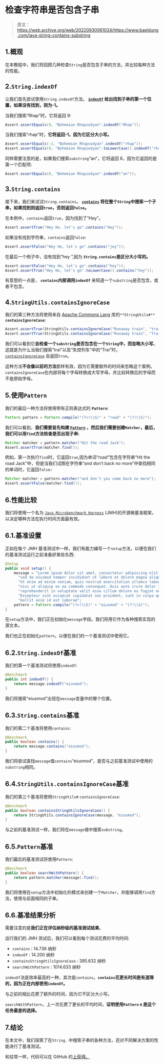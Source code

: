 # 检查字符串是否包含子串

> 原文：<https://web.archive.org/web/20220930061024/https://www.baeldung.com/java-string-contains-substring>

## 1.概观

在本教程中，我们将回顾几种检查`String`是否包含子串的方法，并比较每种方法的性能。

## 2.`String.indexOf`

让我们首先尝试使用`String.indexOf`方法。 **[`indexOf`](/web/20221206155502/https://www.baeldung.com/string/index-of) 给出找到子串的第一个位置，如果没有找到，则为-1。**

当我们搜索“Rhap”时，它将返回 9:

```java
Assert.assertEquals(9, "Bohemian Rhapsodyan".indexOf("Rhap"));
```

当我们搜索“rhap”时，**它将返回-1，因为它区分大小写。**

```java
Assert.assertEquals(-1, "Bohemian Rhapsodyan".indexOf("rhap"));
Assert.assertEquals(9, "Bohemian Rhapsodyan".toLowerCase().indexOf("rhap"));
```

同样需要注意的是，如果我们搜索`substring`“an”，它将返回 6，因为它返回的是第一个匹配项:

```java
Assert.assertEquals(6, "Bohemian Rhapsodyan".indexOf("an"));
```

## 3.`String.contains`

接下来，我们来试试`String.contains`。 **[`contains`](/web/20221206155502/https://www.baeldung.com/string/contains) 将在整个`String`中搜索一个子串，如果找到则返回`true`，否则返回`false`。**

在本例中，`contains`返回`true`，因为找到了“Hey”。

```java
Assert.assertTrue("Hey Ho, let's go".contains("Hey"));
```

如果没有找到字符串，`contains`返回`false`:

```java
Assert.assertFalse("Hey Ho, let's go".contains("jey"));
```

在最后一个例子中，没有找到“hey ”,因为 **`String.contains`是区分大小写的。**

```java
Assert.assertFalse("Hey Ho, let's go".contains("hey"));
Assert.assertTrue("Hey Ho, let's go".toLowerCase().contains("hey"));
```

有意思的一点是， **`contains`内部调用`indexOf`** 来知道一个`substring`是否包含，或者不包含。

## 4.`StringUtils.containsIgnoreCase`

我们的第三种方法将使用来自 [Apache Commons Lang](https://web.archive.org/web/20221206155502/https://commons.apache.org/proper/commons-lang/) 库的`**StringUtils#**` **`containsIgnoreCase`:**

```java
Assert.assertTrue(StringUtils.containsIgnoreCase("Runaway train", "train"));
Assert.assertTrue(StringUtils.containsIgnoreCase("Runaway train", "Train"));
```

我们可以看到它**会检查一个`substring`是否包含在一个`String`中，而忽略大小写**。这就是为什么当我们搜索“trai”以及“失控列车”中的“Trai”时， [`containsIgnoreCase`](/web/20221206155502/https://www.baeldung.com/string-processing-commons-lang) 会返回`true`。

这种方法**不会像以前的方法**那样有效，因为它需要额外的时间来忽略这个案例。`containsIgnoreCase`在内部将每个字母转换成大写字母，并比较转换后的字母而不是原始字母。

## 5.使用`Pattern`

我们的最后一种方法将使用带有正则表达式的 **`Pattern`:**

```java
Pattern pattern = Pattern.compile("(?<!\\S)" + "road" + "(?!\\S)");
```

我们可以看到，**我们需要首先构建 [`Pattern`](/web/20221206155502/https://www.baeldung.com/regular-expressions-java) ，然后我们需要创建`Matcher`，最后，我们可以用`find`方法检查是否出现子串:**

```java
Matcher matcher = pattern.matcher("Hit the road Jack");
Assert.assertTrue(matcher.find());
```

例如，第一次执行`find`时，它返回`true`,因为单词“road”包含在字符串“Hit the road Jack”中，但是当我们试图在字符串“and don’t back no more”中查找相同的单词时，它返回`false:`

```java
Matcher matcher = pattern.matcher("and don't you come back no more");
Assert.assertFalse(matcher.find());
```

## 6.性能比较

我们将使用一个名为 [`Java Microbenchmark Harness`](/web/20221206155502/https://www.baeldung.com/java-microbenchmark-harness) (JMH)的开源微基准框架，以决定哪种方法在执行时间方面最有效。

## 6.1.基准设置

正如在每个 JMH 基准测试中一样，我们有能力编写一个`setup`方法，以便在我们的基准测试运行之前准备好某些东西:

```java
@Setup
public void setup() {
    message = "Lorem ipsum dolor sit amet, consectetur adipiscing elit, " + 
      "sed do eiusmod tempor incididunt ut labore et dolore magna aliqua. " + 
      "Ut enim ad minim veniam, quis nostrud exercitation ullamco laboris " + 
      "nisi ut aliquip ex ea commodo consequat. Duis aute irure dolor in " + 
      "reprehenderit in voluptate velit esse cillum dolore eu fugiat nulla pariatur. " + 
      "Excepteur sint occaecat cupidatat non proident, sunt in culpa qui officia deserunt " + 
      "mollit anim id est laborum";
    pattern = Pattern.compile("(?<!\\S)" + "eiusmod" + "(?!\\S)");
}
```

在`setup`方法中，我们正在初始化`message`字段。我们将用它作为各种搜索实现的源文本。

我们也正在初始化`pattern`，以便在我们的一个基准测试中使用它。

## 6.2.`String.indexOf`基准

我们的第一个基准测试将使用`indexOf`:

```java
@Benchmark
public int indexOf() {
    return message.indexOf("eiusmod");
}
```

我们将搜索“eiusmod”出现在`message`变量中的哪个位置。

## 6.3.`String.contains`基准

我们的第二个基准将使用`contains`:

```java
@Benchmark
public boolean contains() {
    return message.contains("eiusmod");
}
```

我们将尝试查找`message`值`contains`“eiusmod”，是否与之前基准测试中使用的`substring`相同。

## 6.4.`StringUtils.containsIgnoreCase`基准

我们的第三个基准将使用`StringUtils#` `containsIgnoreCase`:

```java
@Benchmark
public boolean containsStringUtilsIgnoreCase() {
    return StringUtils.containsIgnoreCase(message, "eiusmod");
}
```

与之前的基准测试一样，我们将在`message`值中搜索`substring`。

## 6.5.`Pattern`基准

我们最后的基准测试将使用`Pattern`:

```java
@Benchmark
public boolean searchWithPattern() {
    return pattern.matcher(message).find();
}
```

我们将使用在`setup`方法中初始化的模式来创建一个`Matcher`，并能够调用`find`方法，使用与前面相同的子串。

## 6.6.基准结果分析

需要注意的是**我们正在评估纳秒级的基准测试结果**。

运行我们的 JMH 测试后，我们可以看到每个测试花费的平均时间:

*   `contains` : 14.736 纳秒
*   `indexOf` : 14.200 纳秒
*   `containsStringUtilsIgnoreCase` : 385.632 纳秒
*   `searchWithPattern` : 1014.633 纳秒

`indexOf`法是效率最高的一种，其次是`contains`。**`contains`花更长时间是有道理的，因为正在内部使用`indexOf`。**

与之前的相比花费了额外的时间，因为它不区分大小写。

`searchWithPattern`，上一次花费了更长的平均时间，**证明使用`Pattern` s 是这个任务最差的选择。**

## 7.结论

在本文中，我们探索了在`String.` 中搜索子串的各种方法，还对不同解决方案的性能进行了基准测试。

和往常一样，代码可以在 GitHub 的[上获得。](https://web.archive.org/web/20221206155502/https://github.com/eugenp/tutorials/tree/master/core-java-modules/core-java-string-operations)